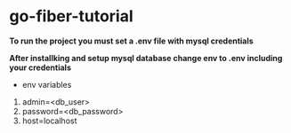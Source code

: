 # go-fiber-tutorial

**To run the project you must set a .env file with mysql credentials**

**After installking and setup mysql database change env to .env including your credentials** 


* env variables

1. admin=<db_user>
2. password=<db_password>
3. host=localhost
